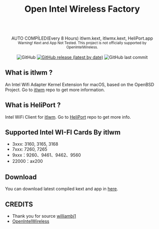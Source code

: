 <h1 align="center" >Open Intel Wireless Factory </h1>
<br/>
<br/>
<br/>
<div align="center" >
 AUTO COMPİLED(Every 8 Hours) itlwm.kext, itlwmx.kext, HeliPort.app <br/>
 <sub> Warning! Kext and App Not Tested. This project is not officially supported by OpenIntelWireless. </sub>
</div>
<br/>


<div align="center" > 
 <img alt="GitHub" src="https://img.shields.io/github/license/1hbb/OpenIntelWireless-Factory">
 <a href="https://github.com/1hbb/OpenIntelWireless-Factory/releases"><img alt="GitHub release (latest by date)" src="https://img.shields.io/github/v/release/1hbb/OpenIntelWireless-Factory?include_prereleases"></a>
 <img alt="GitHub last commit" src="https://img.shields.io/github/last-commit/1hbb/OpenIntelWireless-Factory">
</div>

## What is itlwm ?
An Intel Wifi Adapter Kernel Extension for macOS, based on the OpenBSD Project. Go to <a href="https://github.com/OpenIntelWireless/itlwm">itlwm</a> repo to get more information.

## What is HeliPort ?
Intel WiFi Client for <a href="https://github.com/OpenIntelWireless/itlwm" >itlwm</a>. Go to <a href="https://github.com/OpenIntelWireless/HeliPort" >HeliPort</a> repo to get more info.

## Supported Intel WI-FI Cards By itlwm
- 3xxx: 3160, 3165, 3168
- 7xxx: 7260, 7265
- 9xxx：9260、9461、9462、9560
- 22000：ax200

## Download 
You can download latest compiled kext and app in <a href="https://github.com/1hbb/OpenIntelWireless-Factory/releases">here</a>.

## CREDITS
 <ul>
  <li>Thank you for source <a href="https://github.com/williambj1">williambj1</a> 
 </li>
 <li><a href="https://github.com/OpenIntelWireless">OpenIntelWireless</a> </li>
</ul> 
 
